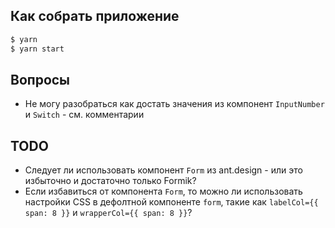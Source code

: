 ## Как собрать приложение

```bash
$ yarn
$ yarn start
```

## Вопросы

- Не могу разобраться как достать значения из компонент `InputNumber` и `Switch` - см. комментарии 

## TODO

- Следует ли использовать компонент `Form` из ant.design - или это избыточно и достаточно только Formik?
- Если избавиться от компонента `Form`, то можно ли использовать настройки CSS в дефолтной компоненте `form`, такие как `labelCol={{ span: 8 }}` и `wrapperCol={{ span: 8 }}`?

